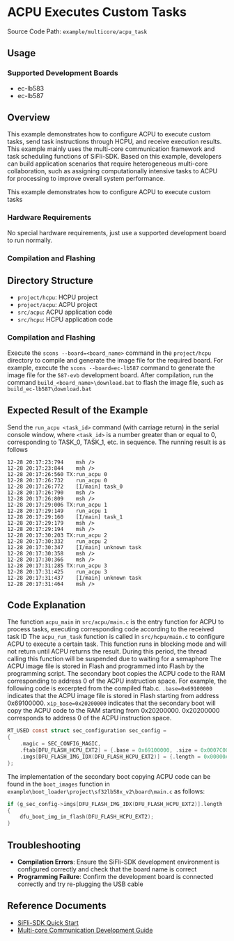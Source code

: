 # ACPU Executes Custom Tasks
Source Code Path: `example/multicore/acpu_task`

## Usage

### Supported Development Boards
<!-- Which boards and chip platforms are supported -->
+ ec-lb583
+ ec-lb587

## Overview

This example demonstrates how to configure ACPU to execute custom tasks, send task instructions through HCPU, and receive execution results. This example mainly uses the multi-core communication framework and task scheduling functions of SiFli-SDK.
Based on this example, developers can build application scenarios that require heterogeneous multi-core collaboration, such as assigning computationally intensive tasks to ACPU for processing to improve overall system performance.
<!-- Example Introduction -->
This example demonstrates how to configure ACPU to execute custom tasks

### Hardware Requirements

No special hardware requirements, just use a supported development board to run normally.

### Compilation and Flashing

## Directory Structure

- `project/hcpu`: HCPU project
- `project/acpu`: ACPU project
- `src/acpu`: ACPU application code
- `src/hcpu`: HCPU application code

### Compilation and Flashing

Execute the `scons --board=<board_name>` command in the `project/hcpu` directory to compile and generate the image file for the required board. For example, execute the `scons --board=ec-lb587` command to generate the image file for the `587-evb` development board. After compilation, run the command `build_<board_name>\download.bat` to flash the image file, such as `build_ec-lb587\download.bat`

## Expected Result of the Example

Send the `run_acpu <task_id>` command (with carriage return) in the serial console window, where `<task_id>` is a number greater than or equal to 0, corresponding to TASK_0, TASK_1, etc. in sequence. The running result is as follows
```
12-28 20:17:23:794    msh />
12-28 20:17:23:844    msh />
12-28 20:17:26:560 TX:run_acpu 0
12-28 20:17:26:732    run_acpu 0
12-28 20:17:26:772    [I/main] task_0
12-28 20:17:26:790    msh />
12-28 20:17:26:809    msh />
12-28 20:17:29:006 TX:run_acpu 1
12-28 20:17:29:149    run_acpu 1
12-28 20:17:29:160    [I/main] task_1
12-28 20:17:29:179    msh />
12-28 20:17:29:194    msh />
12-28 20:17:30:203 TX:run_acpu 2
12-28 20:17:30:332    run_acpu 2
12-28 20:17:30:347    [I/main] unknown task
12-28 20:17:30:358    msh />
12-28 20:17:30:366    msh />
12-28 20:17:31:285 TX:run_acpu 3
12-28 20:17:31:425    run_acpu 3
12-28 20:17:31:437    [I/main] unknown task
12-28 20:17:31:464    msh />
```

## Code Explanation

The function `acpu_main` in `src/acpu/main.c` is the entry function for ACPU to process tasks, executing corresponding code according to the received task ID
The `acpu_run_task` function is called in `src/hcpu/main.c` to configure ACPU to execute a certain task. This function runs in blocking mode and will not return until ACPU returns the result. During this period, the thread calling this function will be suspended due to waiting for a semaphore
The ACPU image file is stored in Flash and programmed into Flash by the programming script. The secondary boot copies the ACPU code to the RAM corresponding to address 0 of the ACPU instruction space.
For example, the following code is excerpted from the compiled ftab.c. `.base=0x69100000` indicates that the ACPU image file is stored in Flash starting from address 0x69100000. `xip_base=0x20200000` indicates that the secondary boot will copy the ACPU code to the RAM starting from 0x20200000. 0x20200000 corresponds to address 0 of the ACPU instruction space.
```c
RT_USED const struct sec_configuration sec_config =
{
    .magic = SEC_CONFIG_MAGIC,
    .ftab[DFU_FLASH_HCPU_EXT2] = {.base = 0x69100000, .size = 0x0007C000,  .xip_base = 0x20200000, .flags = 0},
    .imgs[DFU_FLASH_IMG_IDX(DFU_FLASH_HCPU_EXT2)] = {.length = 0x00000AE4, .blksize = 512, .flags = DFU_FLAG_AUTO},
};
```
The implementation of the secondary boot copying ACPU code can be found in the `boot_images` function in `example\boot_loader\project\sf32lb58x_v2\board\main.c` as follows:
```c
if (g_sec_config->imgs[DFU_FLASH_IMG_IDX(DFU_FLASH_HCPU_EXT2)].length != FLASH_UNINIT_32)
{
    dfu_boot_img_in_flash(DFU_FLASH_HCPU_EXT2);
}
```

## Troubleshooting

- **Compilation Errors**: Ensure the SiFli-SDK development environment is configured correctly and check that the board name is correct
- **Programming Failure**: Confirm the development board is connected correctly and try re-plugging the USB cable

## Reference Documents

- [SiFli-SDK Quick Start](https://docs.sifli.com/projects/sdk/latest/sf32lb52x/quickstart/index.html)
- [Multi-core Communication Development Guide](https://docs.sifli.com/projects/sdk/latest/sf32lb52x/multicore/index.html)